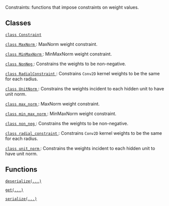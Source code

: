 Constraints: functions that impose constraints on weight values.

## Classes
[ `class Constraint` ](https://tensorflow.google.cn/api_docs/python/tf/keras/constraints/Constraint)

[ `class MaxNorm` ](https://tensorflow.google.cn/api_docs/python/tf/keras/constraints/MaxNorm): MaxNorm weight constraint.

[ `class MinMaxNorm` ](https://tensorflow.google.cn/api_docs/python/tf/keras/constraints/MinMaxNorm): MinMaxNorm weight constraint.

[ `class NonNeg` ](https://tensorflow.google.cn/api_docs/python/tf/keras/constraints/NonNeg): Constrains the weights to be non-negative.

[ `class RadialConstraint` ](https://tensorflow.google.cn/api_docs/python/tf/keras/constraints/RadialConstraint): Constrains  `Conv2D`  kernel weights to be the same for each radius.

[ `class UnitNorm` ](https://tensorflow.google.cn/api_docs/python/tf/keras/constraints/UnitNorm): Constrains the weights incident to each hidden unit to have unit norm.

[ `class max_norm` ](https://tensorflow.google.cn/api_docs/python/tf/keras/constraints/MaxNorm): MaxNorm weight constraint.

[ `class min_max_norm` ](https://tensorflow.google.cn/api_docs/python/tf/keras/constraints/MinMaxNorm): MinMaxNorm weight constraint.

[ `class non_neg` ](https://tensorflow.google.cn/api_docs/python/tf/keras/constraints/NonNeg): Constrains the weights to be non-negative.

[ `class radial_constraint` ](https://tensorflow.google.cn/api_docs/python/tf/keras/constraints/RadialConstraint): Constrains  `Conv2D`  kernel weights to be the same for each radius.

[ `class unit_norm` ](https://tensorflow.google.cn/api_docs/python/tf/keras/constraints/UnitNorm): Constrains the weights incident to each hidden unit to have unit norm.

## Functions
[ `deserialize(...)` ](https://tensorflow.google.cn/api_docs/python/tf/keras/constraints/deserialize)

[ `get(...)` ](https://tensorflow.google.cn/api_docs/python/tf/keras/constraints/get)

[ `serialize(...)` ](https://tensorflow.google.cn/api_docs/python/tf/keras/constraints/serialize)

